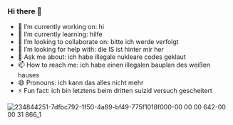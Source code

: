 ### Hi there 👋

- 🔭 I’m currently working on: hi
- 🌱 I’m currently learning: hilfe
- 👯 I’m looking to collaborate on: bitte ich werde verfolgt
- 🤔 I’m looking for help with: die IS ist hinter mir her
- 💬 Ask me about: ich habe illegale nukleare codes geklaut
- 📫 How to reach me: ich habe einen illegalen bauplan des weißen hauses
- 😄 Pronouns: ich kann das alles nicht mehr
- ⚡ Fun fact: ich bin letztens beim dritten suizid versuch gescheitert


![234844251-7dfbc792-1f50-4a89-bf49-775f1018f000-00 00 00 642-00 00 31 866_1](https://user-images.githubusercontent.com/76968494/234848424-746c7970-7c56-45ae-8d18-ca8c27b1cf57.gif)
